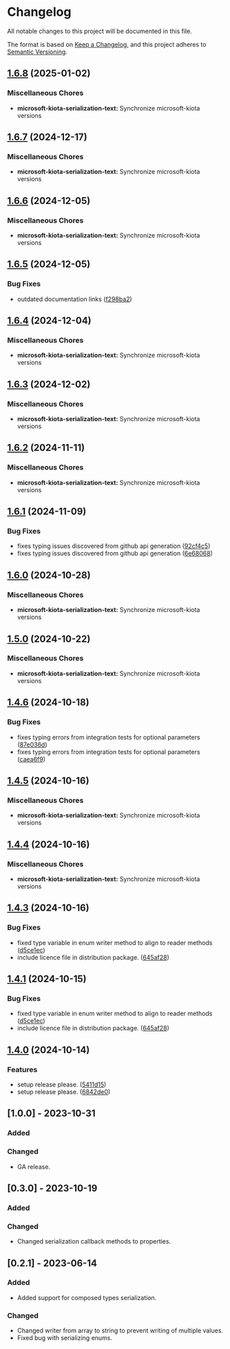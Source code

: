 # Changelog

All notable changes to this project will be documented in this file.

The format is based on [Keep a Changelog](https://keepachangelog.com/en/1.0.0/),
and this project adheres to [Semantic Versioning](https://semver.org/spec/v2.0.0.html).

## [1.6.8](https://github.com/microsoft/kiota-python/compare/microsoft-kiota-serialization-text-v1.6.7...microsoft-kiota-serialization-text-v1.6.8) (2025-01-02)


### Miscellaneous Chores

* **microsoft-kiota-serialization-text:** Synchronize microsoft-kiota versions

## [1.6.7](https://github.com/microsoft/kiota-python/compare/microsoft-kiota-serialization-text-v1.6.6...microsoft-kiota-serialization-text-v1.6.7) (2024-12-17)


### Miscellaneous Chores

* **microsoft-kiota-serialization-text:** Synchronize microsoft-kiota versions

## [1.6.6](https://github.com/microsoft/kiota-python/compare/microsoft-kiota-serialization-text-v1.6.5...microsoft-kiota-serialization-text-v1.6.6) (2024-12-05)


### Miscellaneous Chores

* **microsoft-kiota-serialization-text:** Synchronize microsoft-kiota versions

## [1.6.5](https://github.com/microsoft/kiota-python/compare/microsoft-kiota-serialization-text-v1.6.4...microsoft-kiota-serialization-text-v1.6.5) (2024-12-05)


### Bug Fixes

* outdated documentation links ([f298ba2](https://github.com/microsoft/kiota-python/commit/f298ba2cf9d6fa3874bc248873f7270fb9499b7f))

## [1.6.4](https://github.com/microsoft/kiota-python/compare/microsoft-kiota-serialization-text-v1.6.3...microsoft-kiota-serialization-text-v1.6.4) (2024-12-04)


### Miscellaneous Chores

* **microsoft-kiota-serialization-text:** Synchronize microsoft-kiota versions

## [1.6.3](https://github.com/microsoft/kiota-python/compare/microsoft-kiota-serialization-text-v1.6.2...microsoft-kiota-serialization-text-v1.6.3) (2024-12-02)


### Miscellaneous Chores

* **microsoft-kiota-serialization-text:** Synchronize microsoft-kiota versions

## [1.6.2](https://github.com/microsoft/kiota-python/compare/microsoft-kiota-serialization-text-v1.6.1...microsoft-kiota-serialization-text-v1.6.2) (2024-11-11)


### Miscellaneous Chores

* **microsoft-kiota-serialization-text:** Synchronize microsoft-kiota versions

## [1.6.1](https://github.com/microsoft/kiota-python/compare/microsoft-kiota-serialization-text-v1.6.0...microsoft-kiota-serialization-text-v1.6.1) (2024-11-09)


### Bug Fixes

* fixes typing issues discovered from github api generation ([92cf4c5](https://github.com/microsoft/kiota-python/commit/92cf4c5a33e67406f8f38d255c1ed990d95a7892))
* fixes typing issues discovered from github api generation ([6e68068](https://github.com/microsoft/kiota-python/commit/6e6806880b1fa0a43d63a97b937461d688e62ea0))

## [1.6.0](https://github.com/microsoft/kiota-python/compare/microsoft-kiota-serialization-text-v1.5.0...microsoft-kiota-serialization-text-v1.6.0) (2024-10-28)


### Miscellaneous Chores

* **microsoft-kiota-serialization-text:** Synchronize microsoft-kiota versions

## [1.5.0](https://github.com/microsoft/kiota-python/compare/microsoft-kiota-serialization-text-v1.4.6...microsoft-kiota-serialization-text-v1.5.0) (2024-10-22)


### Miscellaneous Chores

* **microsoft-kiota-serialization-text:** Synchronize microsoft-kiota versions

## [1.4.6](https://github.com/microsoft/kiota-python/compare/microsoft-kiota-serialization-text-v1.4.5...microsoft-kiota-serialization-text-v1.4.6) (2024-10-18)


### Bug Fixes

* fixes typing errors from integration tests for optional parameters ([87e036d](https://github.com/microsoft/kiota-python/commit/87e036d3dc56b2dfff9dd93134ea1aba66918b18))
* fixes typing errors from integration tests for optional parameters ([caea6f9](https://github.com/microsoft/kiota-python/commit/caea6f9e43d60434d7088f0c6499a6ddb9d7dc14))

## [1.4.5](https://github.com/microsoft/kiota-python/compare/microsoft-kiota-serialization-text-v1.4.4...microsoft-kiota-serialization-text-v1.4.5) (2024-10-16)


### Miscellaneous Chores

* **microsoft-kiota-serialization-text:** Synchronize microsoft-kiota versions

## [1.4.4](https://github.com/microsoft/kiota-python/compare/microsoft-kiota-serialization-text-v1.4.3...microsoft-kiota-serialization-text-v1.4.4) (2024-10-16)


### Miscellaneous Chores

* **microsoft-kiota-serialization-text:** Synchronize microsoft-kiota versions

## [1.4.3](https://github.com/microsoft/kiota-python/compare/microsoft-kiota-serialization-text-v1.4.1...microsoft-kiota-serialization-text-v1.4.3) (2024-10-16)


### Bug Fixes

* fixed type variable in enum writer method to align to reader methods ([d5ce1ec](https://github.com/microsoft/kiota-python/commit/d5ce1ec226b804dd949a2f3b52d1b0cb042fc062))
* include licence file in distribution package. ([645af28](https://github.com/microsoft/kiota-python/commit/645af285a6f97848b190c51199fda9f541e9027a))

## [1.4.1](https://github.com/microsoft/kiota-python/compare/v1.4.0...v1.4.1) (2024-10-15)


### Bug Fixes

* fixed type variable in enum writer method to align to reader methods ([d5ce1ec](https://github.com/microsoft/kiota-python/commit/d5ce1ec226b804dd949a2f3b52d1b0cb042fc062))
* include licence file in distribution package. ([645af28](https://github.com/microsoft/kiota-python/commit/645af285a6f97848b190c51199fda9f541e9027a))

## [1.4.0](https://github.com/microsoft/kiota-python/compare/v1.3.4...v1.4.0) (2024-10-14)


### Features

* setup release please. ([5411d15](https://github.com/microsoft/kiota-python/commit/5411d156ef08a623c6a463c09f1215a2b83ce3f0))
* setup release please. ([6842de0](https://github.com/microsoft/kiota-python/commit/6842de04a25552852b514c402b864c871ff2d6c6))

## [1.0.0] - 2023-10-31

### Added

### Changed

- GA release.

## [0.3.0] - 2023-10-19

### Added

### Changed

- Changed serialization callback methods to properties.

## [0.2.1] - 2023-06-14

### Added

- Added support for composed types serialization.

### Changed

- Changed writer from array to string to prevent writing of multiple values.
- Fixed bug with serializing enums.
